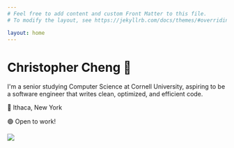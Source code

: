 ```yaml
---
# Feel free to add content and custom Front Matter to this file.
# To modify the layout, see https://jekyllrb.com/docs/themes/#overriding-theme-defaults

layout: home
---
```


<!-- Hero Section -->
<div id="hero" class="hero-section">
  <h1>Christopher Cheng <span>👋</span></h1>
  <p>
    I'm a senior studying Computer Science at Cornell University, aspiring to be a software engineer
    that writes clean, optimized, and efficient code.
  </p>
  <p>📍 Ithaca, New York</p>
  <p>🟢 Open to work!</p>


  <div class="profile-image">
    <img src="{{ site.baseurl }}/assets/images/profilepic.jpg" />
  </div>

